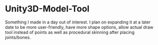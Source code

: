 # Unity3D-Model-Tool
Something I made in a day out of interest. I plan on expanding it at a later date to be more user-friendly, have more shape options, allow actual draw tool instead of points as well as procedural skinning after placing joints/bones.
